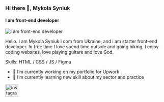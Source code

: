 ### Hi there 👋, Mykola Syniuk
#### I am front-end developer
![I am front-end developer](https://arturssmirnovs.github.io/github-profile-readme-generator/images/banner.png)

Hello. I am Mykola Syniuk i com from Ukraine, and i am starter front-end developer. In free time I love spend time outside and going hiking, I enjoy coding websites, love playing guitare and love God.

Skills: HTML / CSS / JS / Figma 

- 🔭 I’m currently working on my portfolio for Upwork 
- 🌱 I’m currently learning new skill about my sector and practice 


[<img src='https://cdn.jsdelivr.net/npm/simple-icons@3.0.1/icons/instagram.svg' alt='instagram' height='40'>](https://www.instagram.com/https://www.instagram.com/mykola.syniuk//)  

